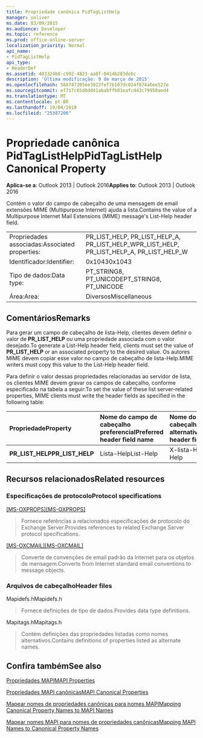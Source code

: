 ```yaml
---
title: Propriedade canônica PidTagListHelp
manager: soliver
ms.date: 03/09/2015
ms.audience: Developer
ms.topic: reference
ms.prod: office-online-server
localization_priority: Normal
api_name:
- PidTagListHelp
api_type:
- HeaderDef
ms.assetid: 403324b8-c992-4823-aa0f-0414b283debc
description: 'Última modificação: 9 de março de 2015'
ms.openlocfilehash: 588747205ee3922fef7b107dc024f074a6ee527e
ms.sourcegitcommit: ef717c65d8dd41ababffb01eafc443c79950aed4
ms.translationtype: MT
ms.contentlocale: pt-BR
ms.lasthandoff: 10/04/2018
ms.locfileid: "25387206"
---
```

# <a name="pidtaglisthelp-canonical-property"></a><span data-ttu-id="5341b-103">Propriedade canônica PidTagListHelp</span><span class="sxs-lookup"><span data-stu-id="5341b-103">PidTagListHelp Canonical Property</span></span>

  
  
<span data-ttu-id="5341b-104">**Aplica-se a**: Outlook 2013 | Outlook 2016</span><span class="sxs-lookup"><span data-stu-id="5341b-104">**Applies to**: Outlook 2013 | Outlook 2016</span></span> 
  
<span data-ttu-id="5341b-105">Contém o valor do campo de cabeçalho de uma mensagem de email extensões MIME (Multipurpose Internet) ajuda a lista.</span><span class="sxs-lookup"><span data-stu-id="5341b-105">Contains the value of a Multipurpose Internet Mail Extensions (MIME) message's List-Help header field.</span></span>
  
|||
|:-----|:-----|
|<span data-ttu-id="5341b-106">Propriedades associadas:</span><span class="sxs-lookup"><span data-stu-id="5341b-106">Associated properties:</span></span>  <br/> |<span data-ttu-id="5341b-107">PR_LIST_HELP, PR_LIST_HELP_A, PR_LIST_HELP_W</span><span class="sxs-lookup"><span data-stu-id="5341b-107">PR_LIST_HELP, PR_LIST_HELP_A, PR_LIST_HELP_W</span></span>  <br/> |
|<span data-ttu-id="5341b-108">Identificador:</span><span class="sxs-lookup"><span data-stu-id="5341b-108">Identifier:</span></span>  <br/> |<span data-ttu-id="5341b-109">0x1043</span><span class="sxs-lookup"><span data-stu-id="5341b-109">0x1043</span></span>  <br/> |
|<span data-ttu-id="5341b-110">Tipo de dados:</span><span class="sxs-lookup"><span data-stu-id="5341b-110">Data type:</span></span>  <br/> |<span data-ttu-id="5341b-111">PT_STRING8, PT_UNICODE</span><span class="sxs-lookup"><span data-stu-id="5341b-111">PT_STRING8, PT_UNICODE</span></span>  <br/> |
|<span data-ttu-id="5341b-112">Área:</span><span class="sxs-lookup"><span data-stu-id="5341b-112">Area:</span></span>  <br/> |<span data-ttu-id="5341b-113">Diversos</span><span class="sxs-lookup"><span data-stu-id="5341b-113">Miscellaneous</span></span>  <br/> |
   
## <a name="remarks"></a><span data-ttu-id="5341b-114">Comentários</span><span class="sxs-lookup"><span data-stu-id="5341b-114">Remarks</span></span>

<span data-ttu-id="5341b-115">Para gerar um campo de cabeçalho de lista-Help, clientes devem definir o valor de **PR_LIST_HELP** ou uma propriedade associada com o valor desejado.</span><span class="sxs-lookup"><span data-stu-id="5341b-115">To generate a List-Help header field, clients must set the value of **PR_LIST_HELP** or an associated property to the desired value.</span></span> <span data-ttu-id="5341b-116">Os autores MIME devem copiar esse valor no campo de cabeçalho de lista-Help.</span><span class="sxs-lookup"><span data-stu-id="5341b-116">MIME writers must copy this value to the List-Help header field.</span></span> 
  
<span data-ttu-id="5341b-117">Para definir o valor dessas propriedades relacionadas ao servidor de lista, os clientes MIME devem gravar os campos de cabeçalho, conforme especificado na tabela a seguir:</span><span class="sxs-lookup"><span data-stu-id="5341b-117">To set the value of these list server-related properties, MIME clients must write the header fields as specified in the following table:</span></span>
  
|<span data-ttu-id="5341b-118">**Propriedade**</span><span class="sxs-lookup"><span data-stu-id="5341b-118">**Property**</span></span>|<span data-ttu-id="5341b-119">**Nome do campo de cabeçalho preferencial**</span><span class="sxs-lookup"><span data-stu-id="5341b-119">**Preferred header field name**</span></span>|<span data-ttu-id="5341b-120">**Nome do campo de cabeçalho alternativo**</span><span class="sxs-lookup"><span data-stu-id="5341b-120">**Alternate header field name**</span></span>|
|:-----|:-----|:-----|
|<span data-ttu-id="5341b-121">**PR_LIST_HELP**</span><span class="sxs-lookup"><span data-stu-id="5341b-121">**PR_LIST_HELP**</span></span> <br/> |<span data-ttu-id="5341b-122">Lista-Help</span><span class="sxs-lookup"><span data-stu-id="5341b-122">List-Help</span></span>  <br/> |<span data-ttu-id="5341b-123">X-lista-Help</span><span class="sxs-lookup"><span data-stu-id="5341b-123">X-List-Help</span></span>  <br/> |
   
## <a name="related-resources"></a><span data-ttu-id="5341b-124">Recursos relacionados</span><span class="sxs-lookup"><span data-stu-id="5341b-124">Related resources</span></span>

### <a name="protocol-specifications"></a><span data-ttu-id="5341b-125">Especificações de protocolo</span><span class="sxs-lookup"><span data-stu-id="5341b-125">Protocol specifications</span></span>

<span data-ttu-id="5341b-126">[[MS-OXPROPS]](https://msdn.microsoft.com/library/f6ab1613-aefe-447d-a49c-18217230b148%28Office.15%29.aspx)</span><span class="sxs-lookup"><span data-stu-id="5341b-126">[[MS-OXPROPS]](https://msdn.microsoft.com/library/f6ab1613-aefe-447d-a49c-18217230b148%28Office.15%29.aspx)</span></span>
  
> <span data-ttu-id="5341b-127">Fornece referências a relacionados especificações de protocolo do Exchange Server.</span><span class="sxs-lookup"><span data-stu-id="5341b-127">Provides references to related Exchange Server protocol specifications.</span></span>
    
<span data-ttu-id="5341b-128">[[MS-OXCMAIL]](https://msdn.microsoft.com/library/b60d48db-183f-4bf5-a908-f584e62cb2d4%28Office.15%29.aspx)</span><span class="sxs-lookup"><span data-stu-id="5341b-128">[[MS-OXCMAIL]](https://msdn.microsoft.com/library/b60d48db-183f-4bf5-a908-f584e62cb2d4%28Office.15%29.aspx)</span></span>
  
> <span data-ttu-id="5341b-129">Converte de convenções de email padrão da Internet para os objetos de mensagem.</span><span class="sxs-lookup"><span data-stu-id="5341b-129">Converts from Internet standard email conventions to message objects.</span></span>
    
### <a name="header-files"></a><span data-ttu-id="5341b-130">Arquivos de cabeçalho</span><span class="sxs-lookup"><span data-stu-id="5341b-130">Header files</span></span>

<span data-ttu-id="5341b-131">Mapidefs.h</span><span class="sxs-lookup"><span data-stu-id="5341b-131">Mapidefs.h</span></span>
  
> <span data-ttu-id="5341b-132">Fornece definições de tipo de dados.</span><span class="sxs-lookup"><span data-stu-id="5341b-132">Provides data type definitions.</span></span>
    
<span data-ttu-id="5341b-133">Mapitags.h</span><span class="sxs-lookup"><span data-stu-id="5341b-133">Mapitags.h</span></span>
  
> <span data-ttu-id="5341b-134">Contém definições das propriedades listadas como nomes alternativos.</span><span class="sxs-lookup"><span data-stu-id="5341b-134">Contains definitions of properties listed as alternate names.</span></span>
    
## <a name="see-also"></a><span data-ttu-id="5341b-135">Confira também</span><span class="sxs-lookup"><span data-stu-id="5341b-135">See also</span></span>



[<span data-ttu-id="5341b-136">Propriedades MAPI</span><span class="sxs-lookup"><span data-stu-id="5341b-136">MAPI Properties</span></span>](mapi-properties.md)
  
[<span data-ttu-id="5341b-137">Propriedades MAPI canônicas</span><span class="sxs-lookup"><span data-stu-id="5341b-137">MAPI Canonical Properties</span></span>](mapi-canonical-properties.md)
  
[<span data-ttu-id="5341b-138">Mapear nomes de propriedades canônicas para nomes MAPI</span><span class="sxs-lookup"><span data-stu-id="5341b-138">Mapping Canonical Property Names to MAPI Names</span></span>](mapping-canonical-property-names-to-mapi-names.md)
  
[<span data-ttu-id="5341b-139">Mapear nomes MAPI para nomes de propriedades canônicas</span><span class="sxs-lookup"><span data-stu-id="5341b-139">Mapping MAPI Names to Canonical Property Names</span></span>](mapping-mapi-names-to-canonical-property-names.md)

